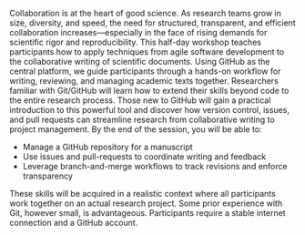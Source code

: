 Collaboration is at the heart of good science.
As research teams grow in size, diversity, and speed, the need for structured, transparent, and efficient collaboration increases—especially in the face of rising demands for scientific rigor and reproducibility.
This half-day workshop teaches participants how to apply techniques from agile software development to the collaborative writing of scientific documents.
Using GitHub as the central platform, we guide participants through a hands-on workflow for writing, reviewing, and managing academic texts together.
Researchers familiar with Git/GitHub will learn how to extend their skills beyond code to the entire research process.
Those new to GitHub will gain a practical introduction to this powerful tool and discover how version control, issues, and pull requests can streamline research from collaborative writing to project management.
By the end of the session, you will be able to:

* Manage a GitHub repository for a manuscript
* Use issues and pull-requests to coordinate writing and feedback
* Leverage branch-and-merge workflows to track revisions and enforce transparency

These skills will be acquired in a realistic context where all participants work together on an actual research project.
Some prior experience with Git, however small, is advantageous.
Participants require a stable internet connection and a GitHub account.
